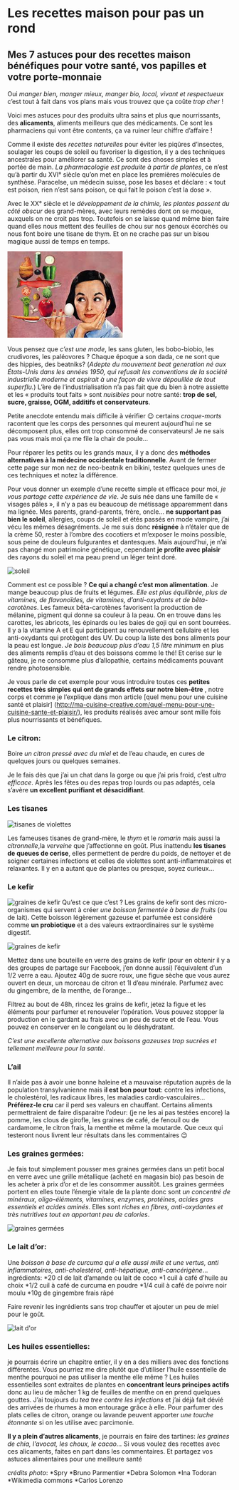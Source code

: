 # Les recettes maison pour pas un rond

## Mes 7 astuces pour des recettes maison bénéfiques pour votre santé, vos papilles et votre porte-monnaie

Oui *manger bien, manger mieux, manger bio, local, vivant et respectueux* c’est tout à fait dans vos plans mais vous trouvez que ça coûte *trop cher* !

Voici mes astuces pour des produits ultra sains et plus que nourrissants, des **alicaments**, aliments meilleurs que des médicaments. Ce sont les pharmaciens qui vont être contents, ça va ruiner leur chiffre d’affaire !

Comme il existe des *recettes naturelles* pour éviter les piqûres d’insectes, soulager les coups de soleil ou favoriser la digestion, il y a des techniques ancestrales pour améliorer sa santé. Ce sont des choses simples et à portée de main.
*La pharmacologie est produite à partir de plantes*, ce n’est qu’à partir du XVI° siècle qu’on met en place les premières molécules de synthèse. Paracelse, un médecin suisse, pose les bases et déclare :
« tout est poison, rien n’est sans poison, ce qui fait le poison c’est la dose ».

Avec le XX° siècle et le *développement de la chimie, les plantes passent du côté obscur* des grand-mères, avec leurs remèdes dont on se moque, auxquels on ne croit pas trop. Toutefois on se laisse quand même bien faire quand elles nous mettent des feuilles de chou sur nos genoux écorchés ou nous font boire une tisane de thym. Et on ne crache pas sur un bisou magique aussi de temps en temps.

![recettes pour pas un rond](img/pourpasunrond.jpg)

Vous pensez que *c’est une mode*, les sans gluten, les bobo-biobio, les crudivores, les paléovores ? Chaque époque a son dada, ce ne sont que des hippies, des beatniks? (*Adepte du mouvement beat generation né aux États-Unis dans les années 1950, qui refusait les conventions de la société industrielle moderne et aspirait à une façon de vivre dépouillée de tout superflu.*)
L’ère de l’industrialisation n’a pas fait que du bien à notre assiette et les « produits tout faits » sont *nuisibles* pour notre santé: **trop de sel, sucre, graisse, OGM, additifs et conservateurs**.

Petite anecdote entendu mais difficile à vérifier 😉 certains *croque-morts* racontent que les corps des personnes qui meurent aujourd’hui ne se décomposent plus, elles ont trop consommé de conservateurs!
Je ne sais pas vous mais moi ça me file la chair de poule…

Pour réparer les petits ou les grands maux, il y a donc des **méthodes alternatives à la médecine occidentale traditionnelle**. Avant de fermer cette page sur mon nez de neo-beatnik en bikini, testez quelques unes de ces techniques et notez la différence.

Pour vous donner un exemple d’une recette simple et efficace pour moi, *je vous partage cette expérience de vie*.
Je suis née dans une famille de « visages pâles », il n’y a pas eu beaucoup de métissage apparemment dans ma lignée.
Mes parents, grand-parents, frère, oncle… **ne supportant pas bien le soleil**, allergies, coups de soleil et étés passés en mode vampire, j’ai vécu les mêmes désagréments. Je me suis donc **résignée** à n’étaler que de la crème 50, rester à l’ombre des cocotiers et m’exposer le moins possible, sous peine de douleurs fulgurantes et dantesques.
Mais aujourd’hui, je n’ai pas changé mon patrimoine génétique, cependant **je profite avec plaisir** des rayons du soleil et ma peau prend un léger teint doré.

![soleil](img/soleil)

Comment est ce possible ?
**Ce qui a changé c’est mon alimentation**. Je mange beaucoup plus de fruits et légumes. *Elle est plus équilibrée, plus de vitamines, de flavonoïdes, de vitamines, d’anti-oxydants et de bêta-carotènes*. Les fameux bêta-carotènes favorisent la production de mélanine, pigment qui donne sa couleur à la peau. On en trouve dans les carottes, les abricots, les épinards ou les baies de goji qui en sont bourrées.
Il y a la vitamine A et E qui participent au renouvellement cellulaire et les anti-oxydants qui protègent des UV. Du coup la liste des bons aliments pour la peau est longue.
*Je bois beaucoup plus d’eau 1,5 litre minimum* en plus des aliments remplis d’eau et des boissons comme le thé!
Et cerise sur le gâteau, je ne consomme plus d’allopathie, certains médicaments pouvant rendre photosensible.

Je vous parle de cet exemple pour vous introduire toutes ces **petites recettes très simples qui ont de grands effets sur notre bien-être**	, notre corps et comme je l’explique dans mon article [quel menu pour une cuisine santé et plaisir] (http://ma-cuisine-creative.com/quel-menu-pour-une-cuisine-sante-et-plaisir/), les produits réalisés avec amour sont mille fois plus nourrissants et bénéfiques.

### Le citron:
Boire *un citron pressé avec du miel* et de l’eau chaude, en cures de quelques jours ou quelques semaines.

Je le fais dès que j’ai un chat dans la gorge ou que j’ai pris froid, c’est *ultra efficace*. Après les fêtes ou des repas trop lourds ou pas adaptés, cela s’avère **un excellent purifiant et désacidifiant**.

### Les tisanes

![tisanes de violettes](img/violettes)

Les fameuses tisanes de grand-mère, le *thym* et le *romarin* mais aussi la *citronnelle*,la *verveine* que j’affectionne en goût.
Plus inattendu **les tisanes de queues de cerise**, elles permettent de perdre du poids, de nettoyer et de soigner certaines infections et celles de violettes sont anti-inflammatoires et relaxantes.
Il y en a autant que de plantes ou presque, soyez curieux…

### Le kefir
![graines de kefir](img/kefirfruits)
Qu’est ce que c’est ? Les grains de kefir sont des micro-organismes qui servent à créer *une boisson fermentée à base de fruits* (ou de lait). Cette boisson légèrement gazeuse et parfumée est considéré comme **un probiotique** et a des valeurs extraordinaires sur le système digestif.

![graines de kefir](img/grainskefir)

Mettez dans une bouteille en verre des grains de kefir (pour en obtenir il y a des groupes de partage sur Facebook, j’en donne aussi) l’équivalent d’un 1/2 verre a eau.
Ajoutez 40g de sucre roux, une figue sèche que vous aurez ouvert en deux, un morceau de citron et 1l d’eau minérale.
Parfumez avec du gingembre, de la menthe, de l’orange…

Filtrez au bout de 48h, rincez les grains de kefir, jetez la figue et les éléments pour parfumer et renouveler l’opération.
Vous pouvez stopper la production en le gardant au frais avec un peu de sucre et de l’eau. Vous pouvez en conserver en le congelant ou le déshydratant.

*C’est une excellente alternative aux boissons gazeuses trop sucrées et tellement meilleure pour la santé*.


### L’ail
Il n’aide pas à avoir une bonne haleine et a mauvaise réputation auprès de la population transylvanienne mais **il est bon pour tout**: contre les infections, le cholestérol, les radicaux libres, les maladies cardio-vasculaires…
**Préférez-le cru** car il perd ses valeurs en chauffant.
Certains aliments permettraient de faire disparaitre l’odeur: (je ne les ai pas testées encore) la pomme, les clous de girofle, les graines de café, de fenouil ou de cardamome, le citron frais, la menthe et même la moutarde.
Que ceux qui testeront nous livrent leur résultats dans les commentaires 😉

### Les graines germées:
Je fais tout simplement pousser mes graines germées dans un petit bocal en verre avec une grille métallique (acheté en magasin bio) pas besoin de les acheter à prix d’or et de les consommer aussitôt.
Les graines germées portent en elles toute l’énergie vitale de la plante donc sont *un concentré de minéraux, oligo-éléments, vitamines, enzymes, protéines, acides gras essentiels et acides aminés*.
Elles sont *riches en fibres, anti-oxydantes et très nutritives tout en apportant peu de calories*.

![graines germées](img/grainesgermées)

### Le lait d’or:
Une *boisson à base de curcuma qui a elle aussi mille et une vertus, anti inflammatoires, anti-cholestérol, anti-hépatique, anti-cancérigène*…
ingrédients:
*20 cl de lait d’amande ou lait de coco
*1 cuil à café d’huile au choix
*1/2 cuil à café de curcuma en poudre
*1/4 cuil à café de poivre noir moulu
*10g de gingembre frais râpé

Faire revenir les ingrédients sans trop chauffer et ajouter un peu de miel pour le goût.

![lait d'or](img/curcuma)

### Les huiles essentielles:
je pourrais écrire un chapitre entier, il y en a des milliers avec des fonctions différentes.
Vous pourriez me dire plutôt que d’utiliser l’huile essentielle de menthe pourquoi ne pas utiliser la menthe elle même ? Les huiles essentielles sont extraites de plantes en **concentrant leurs principes actifs** donc au lieu de mâcher 1 kg de feuilles de menthe on en prend quelques gouttes.
J’ai toujours du *tea tree contre les infections* et j’ai déjà fait dévié des arrivées de rhumes à mon entourage grâce à elle.
Pour parfumer des plats celles de citron, orange ou lavande peuvent apporter *une touche étonnante* si on les utilise avec parcimonie.

**Il y a plein d’autres alicaments**, je pourrais en faire des tartines: *les graines de chia, l’avocat, les choux, le cacao…*
Si vous voulez des recettes avec ces alicaments, faites en part dans les commentaires. Et partagez vos astuces alimentaires pour une meilleure santé

*crédits photo*:
*Spry
*Bruno Parmentier
*Debra Solomon
*Ina Todoran
*Wikimedia commons
*Carlos Lorenzo
